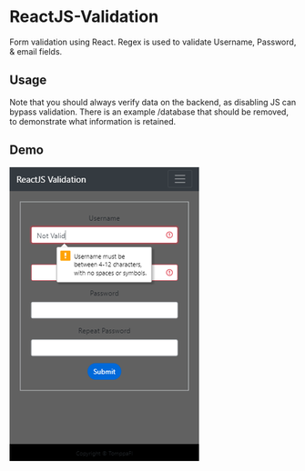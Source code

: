 # ReactJS-Validation
Form validation using React. Regex is used to validate Username, Password, & email fields.

## Usage
Note that you should always verify data on the backend, as disabling JS can bypass validation. There is an example /database that should be removed, to demonstrate what information is retained.

## Demo
![Demo Img](/client/Validationdemo.PNG)